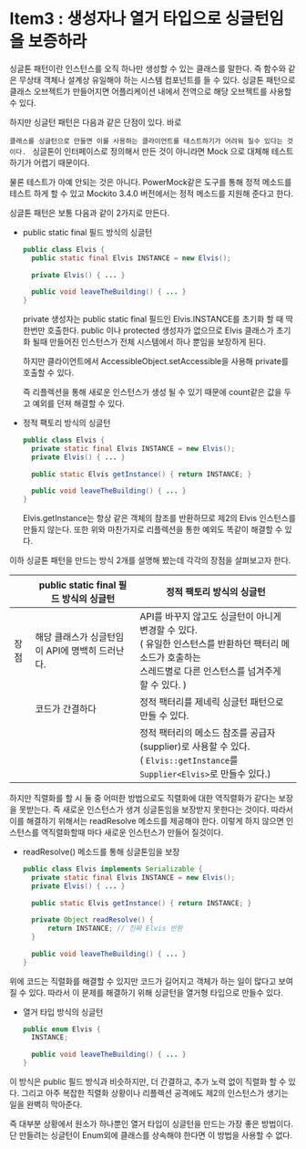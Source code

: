 # Item3 : 생성자나 열거 타입으로 싱글턴임을 보증하라



싱글톤 패턴이란 인스턴스를 오직  하나만 생성할 수 있는 클래스를 말한다. 즉 함수와 같은 무상태 객체나 설계상 유일해야 하는 시스템 컴포넌트를  들 수 있다. 싱글톤 패턴으로 클래스 오브젝트가 만들어지면 어플리케이션 내에서 전역으로 해당 오브젝트를 사용할 수 있다.

하지만 싱글턴 패턴은 다음과 같은 단점이 있다. 바로

``클래스를 싱글턴으로 만들면 이를 사용하는 클라이언트를 테스트하기가 어려워 질수 있다는 것이다. `` 싱글톤이 인터페이스로 정의해서 만든 것이 아니라면  Mock 으로 대체해 테스트 하기가 어렵기 때문이다.

물론 테스트가 아예 안되는 것은 아니다.  PowerMock같은 도구를 통해 정적 메소드를 테스트 하게 할 수 있고 Mockito 3.4.0 버전에서는 정적 메소드를 지원해 준다고 한다.

싱글톤 패턴은 보통 다음과 같이 2가지로 만든다.

* public static final 필드 방식의 싱글턴

  ```java
  public class Elvis {
    public static final Elvis INSTANCE = new Elvis();
    
    private Elvis() { ... }
    
    public void leaveTheBuilding() { ... }
  }
  ```

  private 생성자는 public static final 필드인 Elvis.INSTANCE를 초기화 할 때 딱 한번만 호출한다. public 이나 protected 생성자가 없으므로 Elvis 클래스가 초기화 될때 만들어진 인스턴스가 전체 시스템에서 하나 뿐임을 보장하게 된다.

  하지만 클라이언트에서 AccessibleObject.setAccessible을 사용해 private를 호출할 수 있다.

  즉 리플렉션을 통해 새로운 인스턴스가 생성 될 수 있기 때문에 count같은 값을 두고 예외를 던져 해결할 수 있다.

* 정적 팩토리 방식의 싱글턴

  ```java
  public class Elvis {
  	private static final Elvis INSTANCE = new Elvis();
  	private Elvis() { ... }
  	
  	public static Elvis getInstance() { return INSTANCE; }
  	
  	public void leaveTheBuilding() { ... }
  }
  ```

  Elvis.getInstance는 항상 같은 객체의 참조를 반환하므로 제2의 Elvis 인스턴스를 만들지 않는다. 또한 위와 마찬가지로 리플렉션을 통한 예외도 똑같이 해결할 수 있다.

이하 싱글톤 패턴을 만드는 방식 2개를 설명해 봤는데 각각의 장점을 살펴보고자 한다.

|      | public static final 필드 방식의 싱글턴          | 정적 팩토리 방식의 싱글턴                                    |
| ---- | ----------------------------------------------- | ------------------------------------------------------------ |
| 장점 | 해당 클래스가 싱글턴임이 API에 명백히 드러난다. | API를 바꾸지 않고도 싱글턴이 아니게 변경할 수 있다. <br />( 유일한 인스턴스를 반환하던 팩터리 메소드가 호출하는 <br />스레드별로 다른 인스턴스를 넘겨주게  할 수 있다. ) |
|      | 코드가 간결하다                                 | 정적 팩터리를 제네릭 싱글턴 패턴으로 만들 수 있다.           |
|      |                                                 | 정적 팩터리의 메소드 참조를 공급자(supplier)로 사용할 수 있다.<br />( `Elvis::getInstance`를 `Supplier<Elvis>`로 만들수 있다.) |

 하지만 직렬화를 할 시 둘 중 어떠한 방법으로도 직렬화에 대한 역직렬화가 같다는 보장을 못받는다. 즉 새로운 인스턴스가 생겨 싱글톤임을 보장받지 못한다는 것이다. 따라서 이를 해결하기 위해서는 readResolve 메소드를 제공해야 한다. 이렇게  하지 않으면 인스턴스를 역직렬화할때 마다 새로운 인스턴스가 만들어 질것이다.

* readResolve() 메소드를 통해 싱글톤임을 보장 

  ```java
  public class Elvis implements Serializable {
  	private static final Elvis INSTANCE = new Elvis();
  	private Elvis() { ... }
  	
  	public static Elvis getInstance() { return INSTANCE; }
    
    private Object readResolve() {
  		return INSTANCE; // 진짜 Elvis 반환 
  	}
  	
  	public void leaveTheBuilding() { ... }
  }
  ```

  

위에 코드는 직렬화를 해결할 수 있지만 코드가 길어지고 객체가 하는 일이 많다고 보여질 수 있다. 따라서 이 문제를 해결하기 위해 싱글턴을 열거형 타입으로 만들수 있다.

* 열거 타입 방식의 싱글턴

  ```java
  public enum Elvis {
  	INSTANCE;
  	
  	public void leaveTheBuilding() { ... }
  }
  ```

이 방식은 public 필드 방식과 비슷하지만, 더 간결하고, 추가 노력 없이 직렬화 할 수 있다. 그리고 아주 복잡한 직렬화 상황이나 리플렉션 공격에도 제2의 인스턴스가 생기는 일을 완벽히 막아준다.

즉 대부분 상황에서 원소가 하나뿐인 열거 타입이 싱글턴을 만드는 가장 좋은 방법이다. 단 만들려는 싱글턴이 Enum외에 클래스를 상속해야 한다면 이 방법을 사용할 수 없다.



